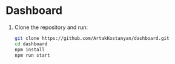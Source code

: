 # Dashboard
1. Clone the repository and run:
   ```bash
   git clone https://github.com/ArtakKostanyan/dashboard.git
   cd dashboard
   npm install
   npm run start



